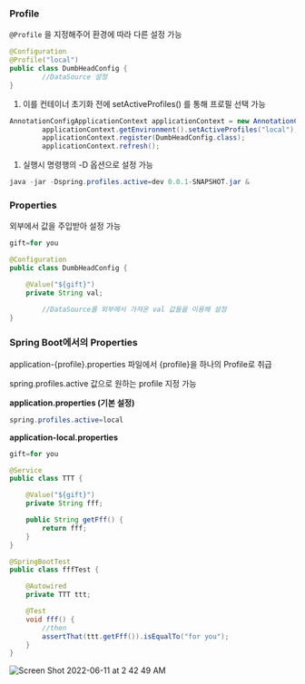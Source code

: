 ### Profile

`@Profile` 을 지정해주어 환경에 따라 다른 설정 가능

```java
@Configuration
@Profile("local")
public class DumbHeadConfig {
		//DataSource 설정
}
```

1. 이를 컨테이너 초기화 전에 setActiveProfiles() 를 통해 프로필 선택 가능

```java
AnnotationConfigApplicationContext applicationContext = new AnnotationConfigApplicationContext();
        applicationContext.getEnvironment().setActiveProfiles("local");
        applicationContext.register(DumbHeadConfig.class);
        applicationContext.refresh();
```

1. 실행시 명령행의 -D 옵션으로 설정 가능

```java
java -jar -Dspring.profiles.active=dev 0.0.1-SNAPSHOT.jar &
```

### Properties

외부에서 값을 주입받아 설정 가능

```java
gift=for you
```

```java
@Configuration
public class DumbHeadConfig {

    @Value("${gift}")
    private String val;

		//DataSource를 외부에서 가져온 val 값들을 이용해 설정
}
```

### Spring Boot에서의 Properties

application-{profile}.properties 파일에서 {profile}을 하나의 Profile로 취급

spring.profiles.active 값으로 원하는 profile 지정 가능

**application.properties (기본 설정)**

```java
spring.profiles.active=local
```

**application-local.properties**

```java
gift=for you
```

```java
@Service
public class TTT {

    @Value("${gift}")
    private String fff;

    public String getFff() {
        return fff;
    }
}
```

```java
@SpringBootTest
public class fffTest {

    @Autowired
    private TTT ttt;

    @Test
    void fff() {
        //then
        assertThat(ttt.getFff()).isEqualTo("for you");
    }
}
```

![Screen Shot 2022-06-11 at 2 42 49 AM](https://user-images.githubusercontent.com/64204666/173130503-5beb90e4-af8c-4eb8-9aa9-5b11dfb5cb6c.png)

